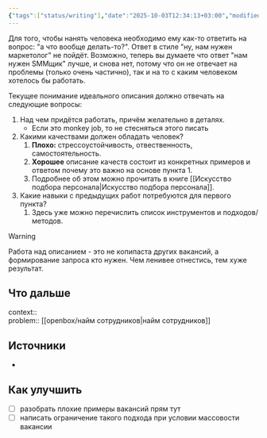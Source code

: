 ```yaml
---
{"tags":["status/writing"],"date":"2025-10-03T12:34:13+03:00","modified_at":"2025-10-03T13:30:47+03:00","dg-publish":true,"permalink":"/forge/mgmt/описание вакансий/","dgPassFrontmatter":true}
---
```



Для того, чтобы нанять человека необходимо ему как-то ответить на вопрос: "а что вообще делать-то?". Ответ в стиле "ну, нам нужен маркетолог" не пойдёт. Возможно, теперь вы думаете что ответ "нам нужен SMMщик" лучше, и снова нет, потому что он не отвечает на проблемы (только очень частично), так и на то с каким человеком хотелось бы работать. 

Текущее понимание идеального описания должно отвечать на следующие вопросы:
1. Над чем придётся работать, причём желательно в деталях.
     - Если это monkey job, то не стесняться этого писать
2. Какими качествами должен обладать человек?
    1. **Плохо:** стрессоустойчивость, отвественность, самостоятельность.
    2. **Хорошее** описание качеств состоит из конкретных примеров и ответом почему это важно на основе пункта 1.
    3. Подробнее об этом можно прочитать в книге [[Искусство подбора персонала|Искусство подбора персонала]].
3. Какие навыки с предыдущих работ потребуются для первого пункта?
    1. Здесь уже можно перечислить список инструментов и подходов/методов.


> [!warning]
> Работа над описанием - это не копипаста других вакансий, а формирование запроса кто нужен. Чем ленивее отнестись, тем хуже результат.



## Что дальше



context::  
problem:: [[openbox/найм сотрудников|найм сотрудников]]

## Источники



- 

## Как улучшить

- [ ] разобрать плохие примеры вакансий прям тут
- [ ] написать ограничение такого подхода при условии массовости вакансии
